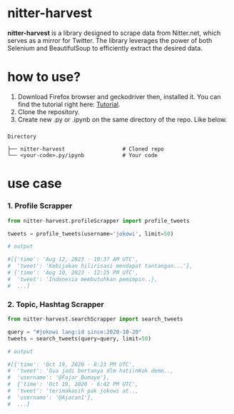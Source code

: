 # nitter-harvest
**nitter-harvest** is a library designed to scrape data from Nitter.net, which serves as a mirror for Twitter. The library leverages the power of both Selenium and BeautifulSoup to efficiently extract the desired data.

# how to use?
1. Download Firefox browser and geckodriver then, installed it. You can find the tutorial right here: [Tutorial](https://www.youtube.com/watch?v=4NxqmX6F6po).
2. Clone the repository.
3. Create new .py or .ipynb on the same directory of the repo. Like below.
#####
    Directory
    
    ├── nitter-harvest                  # Cloned repo
    └── <your-code>.py/ipynb            # Your code
# use case
### 1. Profile Scrapper
```python
from nitter-harvest.profileScrapper import profile_tweets

tweets = profile_tweets(username='jokowi', limit=50)

# output 

#[{'time': 'Aug 12, 2023 · 10:37 AM UTC',
#  'tweet': 'Kebijakan hilirisasi mendapat tantangan...'},
# {'time': 'Aug 10, 2023 · 12:25 PM UTC',
#  'tweet': 'Indonesia membutuhkan pemimpin..},
#  ...]
```
### 2. Topic, Hashtag Scrapper
```python
from nitter-harvest.searchScrapper import search_tweets

query = "#jokowi lang:id since:2020-10-20"
tweets = search_tweets(query=query, limit=50)

# output 

#[{'time': 'Oct 19, 2020 · 8:23 PM UTC',
#  'tweet': 'Gua jadi bertanya dlm hati\nKok demo..,
#  'username': '@Fajar_Bumaye'},
#  {'time': 'Oct 19, 2020 · 6:42 PM UTC',
#  'tweet': 'terimakasih pak jokowi at..,
#  'username': '@Ajacan1'},
#  ...]
```
